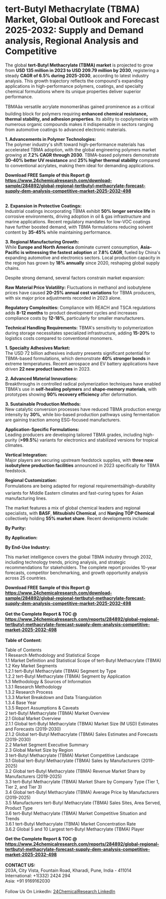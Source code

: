 <h1>tert-Butyl Methacrylate (TBMA) Market, Global Outlook and Forecast 2025-2032: Supply and Demand analysis, Regional Analysis and Competitive</h1><p>The global <strong>tert-Butyl Methacrylate (TBMA) market</strong> is projected to grow from <strong>USD 135 million in 2023 to USD 209.79 million by 2030</strong>, registering a steady <strong>CAGR of 6.5% during 2025-2030</strong>, according to latest industry analysis. This growth trajectory reflects the compound's expanding applications in high-performance polymers, coatings, and specialty chemical formulations where its unique properties deliver superior performance.</p><p>TBMAâa versatile acrylate monomerâhas gained prominence as a critical building block for polymers requiring <strong>enhanced chemical resistance, thermal stability, and adhesion properties</strong>. Its ability to copolymerize with numerous organic compounds makes it indispensable in sectors ranging from automotive coatings to advanced electronic materials.</p><p><strong>1. Advancements in Polymer Technologies:</strong><br>
The polymer industry's shift toward high-performance materials has accelerated TBMA adoption, with the global engineering polymers market growing at <strong>7.2% CAGR through 2030</strong>. TBMA-based polymers demonstrate <strong>30-40% better UV resistance</strong> and <strong>25% higher thermal stability</strong> compared to conventional acrylates, making them ideal for demanding applications.</p><div><b>Download FREE Sample of this Report @ 
            <a href="https://www.24chemicalresearch.com/download-sample/284892/global-regional-tertbutyl-methacrylate-forecast-supply-dem-analysis-competitive-market-2025-2032-498">
            https://www.24chemicalresearch.com/download-sample/284892/global-regional-tertbutyl-methacrylate-forecast-supply-dem-analysis-competitive-market-2025-2032-498</a></b></div><br><p><strong>2. Expansion in Protective Coatings:</strong><br>
Industrial coatings incorporating TBMA exhibit <strong>50% longer service life</strong> in corrosive environments, driving adoption in oil &amp; gas infrastructure and marine applications. Recent regulatory mandates for low-VOC coatings have further boosted demand, with TBMA formulations reducing solvent content by <strong>35-45%</strong> while maintaining performance.</p><p><strong>3. Regional Manufacturing Growth:</strong><br>
While <strong>Europe and North America</strong> dominate current consumption, <strong>Asia-Pacific is witnessing the fastest adoption</strong> at <strong>7.8% CAGR</strong>, fueled by China's expanding automotive and electronics sectors. Local production capacity in the region has grown by <strong>18% annually</strong> since 2020, reshaping global supply chains.</p><p>Despite strong demand, several factors constrain market expansion:</p><p><strong>Raw Material Price Volatility:</strong> Fluctuations in methanol and isobutylene prices have caused <strong>20-25% annual cost variations</strong> for TBMA producers, with six major price adjustments recorded in 2023 alone.</p><p><strong>Regulatory Complexities:</strong> Compliance with REACH and TSCA regulations adds <strong>8-12 months</strong> to product development cycles and increases compliance costs by <strong>12-18%</strong>, particularly for smaller manufacturers.</p><p><strong>Technical Handling Requirements:</strong> TBMA's sensitivity to polymerization during storage necessitates specialized infrastructure, adding <strong>15-20%</strong> to logistics costs compared to conventional monomers.</p><p><strong>1. Specialty Adhesives Market:</strong><br>
The USD 72 billion adhesives industry presents significant potential for TBMA-based formulations, which demonstrate <strong>40% stronger bonds</strong> in extreme temperatures. Recent aerospace and EV battery applications have driven <strong>22 new product launches</strong> in 2023.</p><p><strong>2. Advanced Material Innovations:</strong><br>
Breakthroughs in controlled radical polymerization techniques have enabled TBMA's use in <strong>self-healing polymers</strong> and <strong>shape-memory materials</strong>, with prototypes showing <strong>90% recovery efficiency</strong> after deformation.</p><p><strong>3. Sustainable Production Methods:</strong><br>
New catalytic conversion processes have reduced TBMA production energy intensity by <strong>30%</strong>, while bio-based production pathways using fermentation are gaining traction among ESG-focused manufacturers.</p><p><strong>Application-Specific Formulations:</strong><br>
	Leading producers are developing tailored TBMA grades, including high-purity (<strong>&gt;99.5%</strong>) variants for electronics and stabilized versions for tropical climates.</p><p><strong>Vertical Integration:</strong><br>
	Major players are securing upstream feedstock supplies, with <strong>three new isobutylene production facilities</strong> announced in 2023 specifically for TBMA feedstock.</p><p><strong>Regional Customization:</strong><br>
	Formulations are being adapted for regional requirementsâhigh-durability variants for Middle Eastern climates and fast-curing types for Asian manufacturing lines.</p><p>The market features a mix of global chemical leaders and regional specialists, with <strong>BASF</strong>, <strong>Mitsubishi Chemical</strong>, and <strong>Nanjing TOP Chemical</strong> collectively holding <strong>55% market share</strong>. Recent developments include:</p><p><strong>By Purity:</strong></p><p><strong>By Application:</strong></p><p><strong>By End-Use Industry:</strong></p><p>This market intelligence covers the global TBMA industry through 2032, including technology trends, pricing analysis, and strategic recommendations for stakeholders. The complete report provides 10-year forecasts, competitor benchmarking, and growth opportunity analysis across 25 countries.</p><div><b>Download FREE Sample of this Report @ 
            <a href="https://www.24chemicalresearch.com/download-sample/284892/global-regional-tertbutyl-methacrylate-forecast-supply-dem-analysis-competitive-market-2025-2032-498">
            https://www.24chemicalresearch.com/download-sample/284892/global-regional-tertbutyl-methacrylate-forecast-supply-dem-analysis-competitive-market-2025-2032-498</a></b></div><br><div><b>Get the Complete Report & TOC @ 
            <a href="https://www.24chemicalresearch.com/reports/284892/global-regional-tertbutyl-methacrylate-forecast-supply-dem-analysis-competitive-market-2025-2032-498">
            https://www.24chemicalresearch.com/reports/284892/global-regional-tertbutyl-methacrylate-forecast-supply-dem-analysis-competitive-market-2025-2032-498</a></b></div><br>
            <b>Table of Content:</b><p>Table of Contents<br />
1 Research Methodology and Statistical Scope<br />
1.1 Market Definition and Statistical Scope of tert-Butyl Methacrylate (TBMA)<br />
1.2 Key Market Segments<br />
1.2.1 tert-Butyl Methacrylate (TBMA) Segment by Type<br />
1.2.2 tert-Butyl Methacrylate (TBMA) Segment by Application<br />
1.3 Methodology & Sources of Information<br />
1.3.1 Research Methodology<br />
1.3.2 Research Process<br />
1.3.3 Market Breakdown and Data Triangulation<br />
1.3.4 Base Year<br />
1.3.5 Report Assumptions & Caveats<br />
2 tert-Butyl Methacrylate (TBMA) Market Overview<br />
2.1 Global Market Overview<br />
2.1.1 Global tert-Butyl Methacrylate (TBMA) Market Size (M USD) Estimates and Forecasts (2019-2030)<br />
2.1.2 Global tert-Butyl Methacrylate (TBMA) Sales Estimates and Forecasts (2019-2030)<br />
2.2 Market Segment Executive Summary<br />
2.3 Global Market Size by Region<br />
3 tert-Butyl Methacrylate (TBMA) Market Competitive Landscape<br />
3.1 Global tert-Butyl Methacrylate (TBMA) Sales by Manufacturers (2019-2025)<br />
3.2 Global tert-Butyl Methacrylate (TBMA) Revenue Market Share by Manufacturers (2019-2025)<br />
3.3 tert-Butyl Methacrylate (TBMA) Market Share by Company Type (Tier 1, Tier 2, and Tier 3)<br />
3.4 Global tert-Butyl Methacrylate (TBMA) Average Price by Manufacturers (2019-2025)<br />
3.5 Manufacturers tert-Butyl Methacrylate (TBMA) Sales Sites, Area Served, Product Type<br />
3.6 tert-Butyl Methacrylate (TBMA) Market Competitive Situation and Trends<br />
3.6.1 tert-Butyl Methacrylate (TBMA) Market Concentration Rate<br />
3.6.2 Global 5 and 10 Largest tert-Butyl Methacrylate (TBMA) Player</p><div><b>Get the Complete Report & TOC @ 
            <a href="https://www.24chemicalresearch.com/reports/284892/global-regional-tertbutyl-methacrylate-forecast-supply-dem-analysis-competitive-market-2025-2032-498">
            https://www.24chemicalresearch.com/reports/284892/global-regional-tertbutyl-methacrylate-forecast-supply-dem-analysis-competitive-market-2025-2032-498</a></b></div><br><b>CONTACT US:</b><br>
            203A, City Vista, Fountain Road, Kharadi, Pune, India - 411014<br>
            International: +1(332) 2424 294<br>
            Asia: +91 9169162030 <br><br>
            Follow Us On LinkedIn: <a href="https://www.linkedin.com/company/24chemicalresearch/">24ChemicalResearch LinkedIn</a>